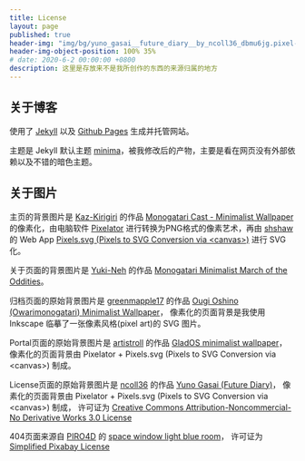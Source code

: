 ```yaml
---
title: License
layout: page
published: true
header-img: "img/bg/yuno_gasai__future_diary__by_ncoll36_dbmu6jg.pixel-art.svg"
header-img-object-position: 100% 35%
# date: 2020-6-2 00:00:00 +0800
description: 这里是存放来不是我所创作的东西的来源归属的地方
---
```


关于博客
--------

使用了 [Jekyll](https://github.com/jekyll/jekyll/blob/master/LICENSE) 以及
[Github Pages](https://docs.github.com/en/github/working-with-github-pages/setting-up-a-github-pages-site-with-jekyll) 生成并托管网站。

主题是 Jekyll 默认主题 [minima](https://github.com/jekyll/minima/blob/master/LICENSE.txt)，被我修改后的产物，主要是看在网页没有外部依赖以及不错的暗色主题。

关于图片
--------

主页的背景图片是 [Kaz-Kirigiri](https://www.deviantart.com/kaz-kirigiri) 的作品
[Monogatari Cast - Minimalist Wallpaper](https://www.deviantart.com/kaz-kirigiri/art/Monogatari-Cast-Minimalist-Wallpaper-765155801)
的像素化，由电脑软件 [Pixelator](https://pixelatorapp.com) 进行转换为PNG格式的像素艺术，再由 [shshaw](https://codepen.io/shshaw) 的 Web App [Pixels.svg (Pixels to SVG Conversion via \<canvas>)](https://codepen.io/shshaw/pen/XbxvNj) 进行 SVG 化。

<!-- 主页页面的背景图片是 [Yuki-Neh](https://www.deviantart.com/yuki-neh) 的作品
[Monogatari Minimalist Wallpaper V2](https://www.deviantart.com/yuki-neh/art/Monogatari-Minimalist-Wallpaper-V2-updated-690434003)。 -->
关于页面的背景图片是 [Yuki-Neh](https://www.deviantart.com/yuki-neh) 的作品
[Monogatari Minimalist March of the Oddities](https://www.deviantart.com/yuki-neh/art/Monogatari-Minimalist-March-of-the-Oddities-688209313)。

归档页面的原始背景图片是 [greenmapple17](https://www.deviantart.com/greenmapple17) 的作品
[Ougi Oshino (Owarimonogatari) Minimalist Wallpaper](https://www.deviantart.com/greenmapple17/art/Ougi-Oshino-Owarimonogatari-Minimalist-Wallpaper-579231036)，
像素化的页面背景是我使用 Inkscape 临摹了一张像素风格(pixel art)的 SVG 图片。

Portal页面的原始背景图片是 [artistroll](https://www.deviantart.com/artistroll) 的作品
[GladOS minimalist wallpaper](https://www.deviantart.com/artistroll/art/GladOS-minimalist-wallpaper-742621195)，
像素化的页面背景由 Pixelator + Pixels.svg (Pixels to SVG Conversion via \<canvas>) 制成。

License页面的原始背景图片是 [ncoll36](https://www.deviantart.com/ncoll36) 的作品
[Yuno Gasai (Future Diary)](https://www.deviantart.com/ncoll36/art/Yuno-Gasai-Future-Diary-703487644)，
像素化的页面背景由 Pixelator + Pixels.svg (Pixels to SVG Conversion via \<canvas>) 制成，
许可证为 [Creative Commons Attribution-Noncommercial-No Derivative Works 3.0 License](http://creativecommons.org/licenses/by-nc-nd/3.0/)

404页面来源自 [PIRO4D](https://pixabay.com/zh/users/PIRO4D-2707530/) 的
[space window light blue room](https://pixabay.com/zh/photos/space-window-light-blue-room-3403032/)，
许可证为 [Simplified Pixabay License](https://pixabay.com/zh/service/license/)
